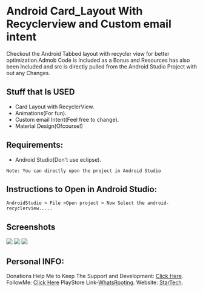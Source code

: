 

# Android Card_Layout With Recyclerview and Custom email intent
Checkout the Android Tabbed layout with recycler view for better optimization.Admob Code is Included as a Bonus and Resources has also been Included and src is directly pulled from the Android Studio Project with out any Changes.
## Stuff that Is USED
- Card Layout with RecyclerView.
- Animations(For fun).
- Custom email Intent(Feel free to change).
- Material Design(Ofcourse!)

## Requirements:
- Android Studio(Don't use eclipse).

`Note: You can directly open the project in Android Studio`
## Instructions to Open in Android Studio:
`AndroidStudio > File >Open project > Now Select the android-recyclerview.....`

## Screenshots
![](https://lh3.googleusercontent.com/43z7cZbxtc9T_dQLPoc_fQxS3u-RDOVYawdMOsK7Oz_QLR4aTR0E3mCzdNb-SDqEmTs=h310-rw) ![](https://lh3.googleusercontent.com/y1jBQMqS_YcHduK23_KtQQ29_-MwORedR-ReY46W3BZwN9KIn9h0_77doUlNZPFcmm_X=h310-rw) ![](https://lh3.googleusercontent.com/Z-CigdZfIUUpUcsO1NSH3tOBl0oXa12NxbTpSEpcFR5WaPhnlAIec4yDaD6yRoV9FIo=h310-rw)

## Personal INFO:

Donations Help Me to Keep The Support and Development: [Click Here](https://paypal.me/zer0error).
FollowMe: [Click Here](https://facebook.com/zer0error/)
PlayStore Link-[WhatsRooting](https://play.google.com/store/apps/details?id=codebreaker.gsl.whatsrooting).
Website: [StarTech](http://cbstartech.com).

